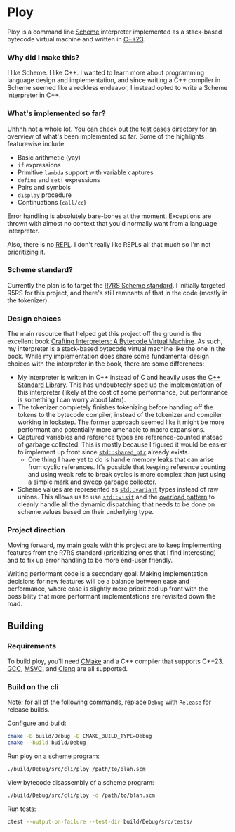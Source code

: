 # Ploy

Ploy is a command line [Scheme](https://www.scheme.org/) interpreter implemented as a stack-based bytecode virtual machine and written in [C++23](https://en.wikipedia.org/wiki/C%2B%2B23).

### Why did I make this?

I like Scheme. I like C++. I wanted to learn more about programming language design and implementation, and since writing a C++ compiler in Scheme seemed like a reckless endeavor, I instead opted to write a Scheme interpreter in C++.

### What's implemented so far?

Uhhhh not a whole lot. You can check out the [test cases](src/tests/test_cases/) directory for an overview of what's been implemented so far. Some of the highlights featurewise include:

* Basic arithmetic (yay)
* `if` expressions
* Primitive `lambda` support with variable captures
* `define` and `set!` expressions
* Pairs and symbols
* `display` procedure
* Continuations (`call/cc`)

Error handling is absolutely bare-bones at the moment. Exceptions are thrown with almost no context that you'd normally want from a language interpreter.

Also, there is no [REPL](https://en.wikipedia.org/wiki/Read%E2%80%93eval%E2%80%93print_loop). I don't really like REPLs all that much so I'm not prioritizing it.

### Scheme standard?

Currently the plan is to target the [R7RS Scheme standard](https://standards.scheme.org/official/r7rs.pdf). I initially targeted R5RS for this project, and there's still remnants of that in the code (mostly in the tokenizer).

### Design choices

The main resource that helped get this project off the ground is the excellent book [Crafting Interpreters: A Bytecode Virtual Machine](https://craftinginterpreters.com/a-bytecode-virtual-machine.html). As such, my interpreter is a stack-based bytecode virtual machine like the one in the book. While my implementation does share some fundamental design choices with the interpreter in the book, there are some differences:

* My interpreter is written in C++ instead of C and heavily uses the [C++ Standard Library](https://en.cppreference.com/w/cpp/memory/shared_ptr). This has undoubtedly sped up the implementation of this interpreter (likely at the cost of some performance, but performance is something I can worry about later).
* The tokenizer completely finishes tokenizing before handing off the tokens to the bytecode compiler, instead of the tokenizer and compiler working in lockstep. The former approach seemed like it might be more performant and potentially more amenable to macro expansions.
* Captured variables and reference types are reference-counted instead of garbage collected. This is mostly because I figured it would be easier to implement up front since [`std::shared_ptr`](https://en.cppreference.com/w/cpp/memory/shared_ptr) already exists.
    * One thing I have yet to do is handle memory leaks that can arise from cyclic references. It's possible that keeping reference counting and using weak refs to break cycles is more complex than just using a simple mark and sweep garbage collector.
* Scheme values are represented as [`std::variant`](https://en.cppreference.com/w/cpp/utility/variant) types instead of raw unions. This allows us to use [`std::visit`](https://en.cppreference.com/w/cpp/utility/variant/visit2) and the [overload pattern](https://www.modernescpp.com/index.php/visiting-a-std-variant-with-the-overload-pattern/) to cleanly handle all the dynamic dispatching that needs to be done on scheme values based on their underlying type.

### Project direction

Moving forward, my main goals with this project are to keep implementing features from the R7RS standard (prioritizing ones that I find interesting) and to fix up error handling to be more end-user friendly.

Writing performant code is a secondary goal. Making implementation decisions for new features will be a balance between ease and performance, where ease is slightly more prioritized up front with the possibility that more performant implementations are revisited down the road.

## Building

### Requirements

To build ploy, you'll need [CMake](https://cmake.org/) and a C++ compiler that supports C++23. [GCC](https://gcc.gnu.org/), [MSVC](https://en.wikipedia.org/wiki/Microsoft_Visual_C%2B%2B), and [Clang](https://clang.llvm.org/) are all supported.

### Build on the cli

Note: for all of the following commands, replace `Debug` with `Release` for release builds.

Configure and build:

```bash
cmake -B build/Debug -D CMAKE_BUILD_TYPE=Debug
cmake --build build/Debug
```

Run ploy on a scheme program:

```bash
./build/Debug/src/cli/ploy /path/to/blah.scm
```

View bytecode disassembly of a scheme program:

```bash
./build/Debug/src/cli/ploy -d /path/to/blah.scm
```

Run tests:

```bash
ctest --output-on-failure --test-dir build/Debug/src/tests/
```
